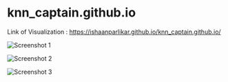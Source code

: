 # knn_captain.github.io

Link of Visualization : https://ishaanparlikar.github.io/knn_captain.github.io/



![Screenshot 1](https://i.imgur.com/e84F80b.png)

 

![Screenshot 2](https://i.imgur.com/4lk62c3.png)

 

![Screenshot 3](https://i.imgur.com/OzKcmMT.png)
